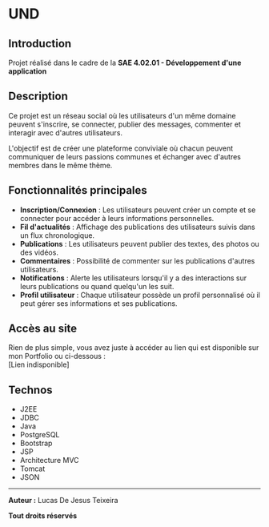 # UND

## Introduction

Projet réalisé dans le cadre de la **SAE 4.02.01 - Développement d'une application**

## Description

Ce projet est un réseau social où les utilisateurs d'un même domaine peuvent s'inscrire, se connecter, publier des messages, commenter et interagir avec d'autres utilisateurs. 

L'objectif est de créer une plateforme conviviale où chacun peuvent communiquer de leurs passions communes et échanger avec d'autres membres dans le même thème.

## Fonctionnalités principales

- **Inscription/Connexion** : Les utilisateurs peuvent créer un compte et se connecter pour accéder à leurs informations personnelles.
- **Fil d'actualités** : Affichage des publications des utilisateurs suivis dans un flux chronologique.
- **Publications** : Les utilisateurs peuvent publier des textes, des photos ou des vidéos.
- **Commentaires** : Possibilité de commenter sur les publications d'autres utilisateurs.
- **Notifications** : Alerte les utilisateurs lorsqu'il y a des interactions sur leurs publications ou quand quelqu'un les suit.
- **Profil utilisateur** : Chaque utilisateur possède un profil personnalisé où il peut gérer ses informations et ses publications.

## Accès au site

Rien de plus simple, vous avez juste à accéder au lien qui est disponible sur mon Portfolio ou ci-dessous :  \
[Lien indisponible]

## Technos

- J2EE
- JDBC
- Java
- PostgreSQL
- Bootstrap
- JSP
- Architecture MVC
- Tomcat
- JSON

---

**__Auteur :__** Lucas De Jesus Teixeira

**Tout droits réservés**
